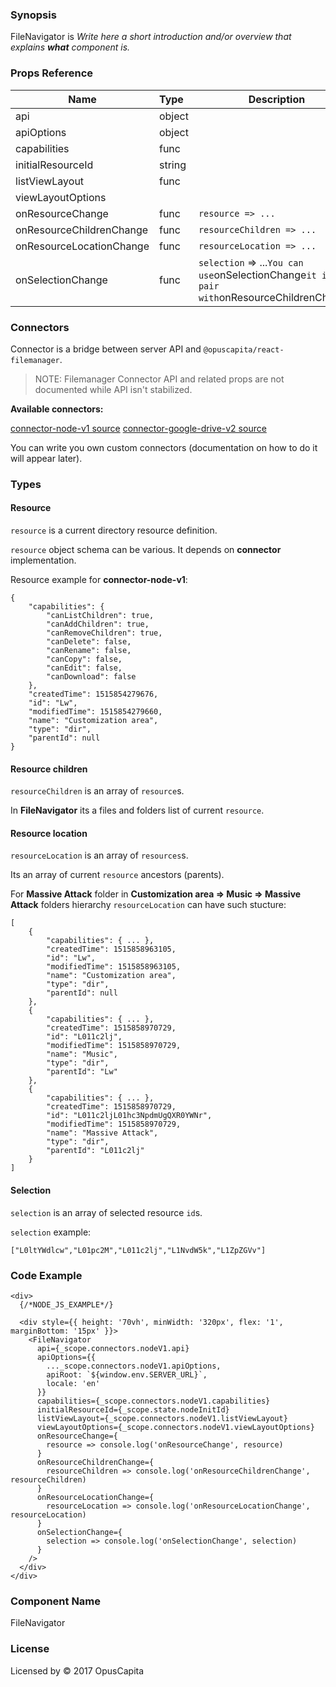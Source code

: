 ### Synopsis

FileNavigator is
*Write here a short introduction and/or overview that explains **what** component is.*

### Props Reference

| Name                           | Type                    | Description                                                                                    |
| ------------------------------ | :---------------------- | -----------------------------------------------------------                                    |
| api                            | object                  |                                                                                                |
| apiOptions                     | object                  |                                                                                                |
| capabilities                   | func                    |                                                                                                |
| initialResourceId              | string                  |                                                                                                |
| listViewLayout                 | func                    |                                                                                                |
| viewLayoutOptions              |                         |                                                                                                |
| onResourceChange               | func                    | `resource => ...`                                                                              |
| onResourceChildrenChange       | func                    | `resourceChildren => ...`                                                                      |
| onResourceLocationChange       | func                    | `resourceLocation => ...`                                                                      |
| onSelectionChange              | func                    | `selection` => ...` You can use `onSelectionChange` it in pair with `onResourceChildrenChange`        |

### Connectors

Connector is a bridge between server API and `@opuscapita/react-filemanager`.

> NOTE: Filemanager Connector API and related props are not documented while API isn't stabilized.

**Available connectors:**

[connector-node-v1 source](https://github.com/OpusCapita/filemanager/tree/master/packages/connector-node-v1)
[connector-google-drive-v2 source](https://github.com/OpusCapita/filemanager/tree/master/packages/connector-google-drive-v2)

You can write you own custom connectors (documentation on how to do it will appear later).

### Types

#### Resource

`resource` is a current directory resource definition.

`resource` object schema can be various. It depends on **connector** implementation.

Resource example for **connector-node-v1**:

```
{
    "capabilities": {
        "canListChildren": true,
        "canAddChildren": true,
        "canRemoveChildren": true,
        "canDelete": false,
        "canRename": false,
        "canCopy": false,
        "canEdit": false,
        "canDownload": false
    },
    "createdTime": 1515854279676,
    "id": "Lw",
    "modifiedTime": 1515854279660,
    "name": "Customization area",
    "type": "dir",
    "parentId": null
}
```

#### Resource children

`resourceChildren` is an array of `resource`s. 

In **FileNavigator** its a files and folders list of current `resource`.

#### Resource location

`resourceLocation` is an array of `resources`s.

Its an array of current `resource` ancestors (parents).

For **Massive Attack** folder in **Customization area => Music => Massive Attack** folders hierarchy `resourceLocation` can have such stucture:

```
[
    {
        "capabilities": { ... },
        "createdTime": 1515858963105,
        "id": "Lw",
        "modifiedTime": 1515858963105,
        "name": "Customization area",
        "type": "dir",
        "parentId": null
    },
    {
        "capabilities": { ... },
        "createdTime": 1515858970729,
        "id": "L011c2lj",
        "modifiedTime": 1515858970729,
        "name": "Music",
        "type": "dir",
        "parentId": "Lw"
    },
    {
        "capabilities": { ... },
        "createdTime": 1515858970729,
        "id": "L011c2ljL01hc3NpdmUgQXR0YWNr",
        "modifiedTime": 1515858970729,
        "name": "Massive Attack",
        "type": "dir",
        "parentId": "L011c2lj"
    }
]
```

#### Selection

`selection` is an array of selected resource `id`s.

`selection` example:

```
["L0ltYWdlcw","L01pc2M","L011c2lj","L1NvdW5k","L1ZpZGVv"]
```

### Code Example

```
<div>
  {/*NODE_JS_EXAMPLE*/}
  
  <div style={{ height: '70vh', minWidth: '320px', flex: '1', marginBottom: '15px' }}>
    <FileNavigator
      api={_scope.connectors.nodeV1.api}
      apiOptions={{
        ..._scope.connectors.nodeV1.apiOptions,
        apiRoot: `${window.env.SERVER_URL}`,
        locale: 'en'
      }}
      capabilities={_scope.connectors.nodeV1.capabilities}
      initialResourceId={_scope.state.nodeInitId}
      listViewLayout={_scope.connectors.nodeV1.listViewLayout}
      viewLayoutOptions={_scope.connectors.nodeV1.viewLayoutOptions}
      onResourceChange={
        resource => console.log('onResourceChange', resource)
      }
      onResourceChildrenChange={
        resourceChildren => console.log('onResourceChildrenChange', resourceChildren)
      }
      onResourceLocationChange={
        resourceLocation => console.log('onResourceLocationChange', resourceLocation)
      }
      onSelectionChange={
        selection => console.log('onSelectionChange', selection)
      }
    />
  </div>
</div>
```

### Component Name

FileNavigator

### License

Licensed by © 2017 OpusCapita

